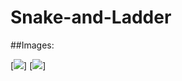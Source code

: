 # Snake-and-Ladder

##Images:

[![]([img]https://i.imgur.com/JnfYaDQ.png)]
[![]([img]https://i.imgur.com/CdY1eGH.png)]
